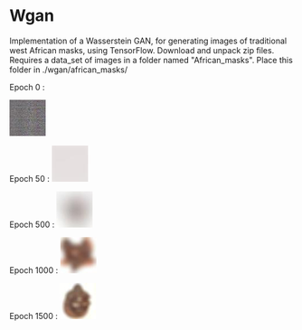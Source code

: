 # Wgan
Implementation of a Wasserstein GAN, for generating images of traditional west African masks, using TensorFlow.
 Download and unpack zip files.
 Requires a data_set of images in a folder named "African_masks".
 Place this folder in ./wgan/african_masks/

Epoch 0 :  



![](output_images/epoch0(untrained).jpg)            

Epoch 50 : ![](output_images/50.jpg) 

Epoch 500 : ![](output_images/epoch500.jpg) 

Epoch 1000 : ![](output_images/epoch%201000.jpg)

Epoch 1500 : ![](output_images/epoch%201500.jpg)
